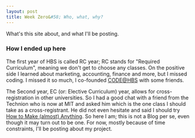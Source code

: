 ```yaml
---
layout: post
title: Week Zero&#58; Who, what, why?
---
```


What's this site about, and what I'll be posting.

### How I ended up here

The first year of HBS is called RC year; RC stands for "Required Curriculum", meaning we don't get to choose any classes. On the positive side I learned about marketing, accounting, finance and more, but I missed coding. I missed it so much, I co-founded [CODE@HBS](http://www.codehbsclub.com/) with some friends.

The Second year, EC \(or\: Elective Curriculum) year, allows for cross-registration in other universities. So I had a good chat with a friend from the Technion who is now at MIT and asked him which is the one class I should take as a cross-registrant. He did not even hesitate and said I should try [How to Make (almost) Anything](http://fab.cba.mit.edu/classes/863.16/). So here I am; this is not a Blog per se, even though it may turn out to be one. For now, mostly because of time constraints, I'll be posting about my project.

